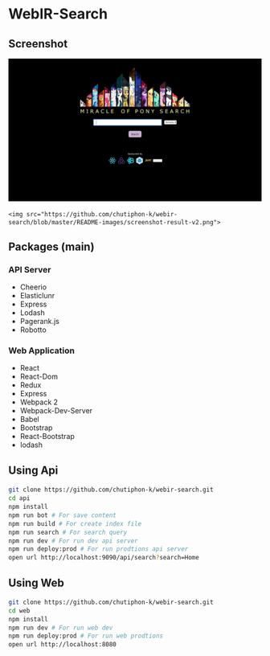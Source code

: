 # WebIR-Search

## Screenshot
<p align="center">
	<img src="https://github.com/chutiphon-k/webir-search/blob/master/README-images/screenshot-home-v3.png">

	<img src="https://github.com/chutiphon-k/webir-search/blob/master/README-images/screenshot-result-v2.png">
</p>

## Packages (main)

### API Server
- Cheerio
- Elasticlunr
- Express
- Lodash
- Pagerank.js
- Robotto

### Web Application
- React
- React-Dom
- Redux
- Express
- Webpack 2
- Webpack-Dev-Server
- Babel
- Bootstrap
- React-Bootstrap
- lodash

## Using Api
```bash
git clone https://github.com/chutiphon-k/webir-search.git
cd api
npm install
npm run bot # For save content
npm run build # For create index file
npm run search # For search query
npm run dev # For run dev api server
npm run deploy:prod # For run prodtions api server
open url http://localhost:9090/api/search?search=Home
```

## Using Web
```bash
git clone https://github.com/chutiphon-k/webir-search.git
cd web
npm install
npm run dev # For run web dev
npm run deploy:prod # For run web prodtions
open url http://localhost:8080
```